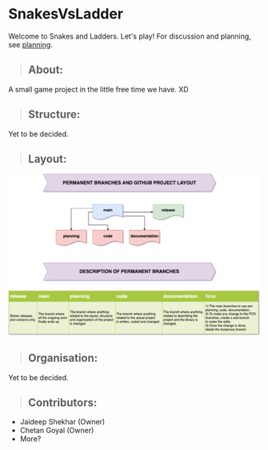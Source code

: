 # SnakesVsLadder

Welcome to Snakes and Ladders. Let's play!
For discussion and planning, see [planning](https://github.com/JaiSh12345/SnakesVsLadder/blob/documentation/planning/PLANNING.md).

>## About:

A small game project in the little free time we have. XD

>## Structure:
Yet to be decided.

>## Layout:
![Layout](https://github.com/JaiSh12345/SnakesVsLadder/blob/documentation/planning/Branches.png)

>## Organisation:
Yet to be decided.

>## Contributors:
- Jaideep Shekhar (Owner)  
- Chetan Goyal (Owner)
- More?
